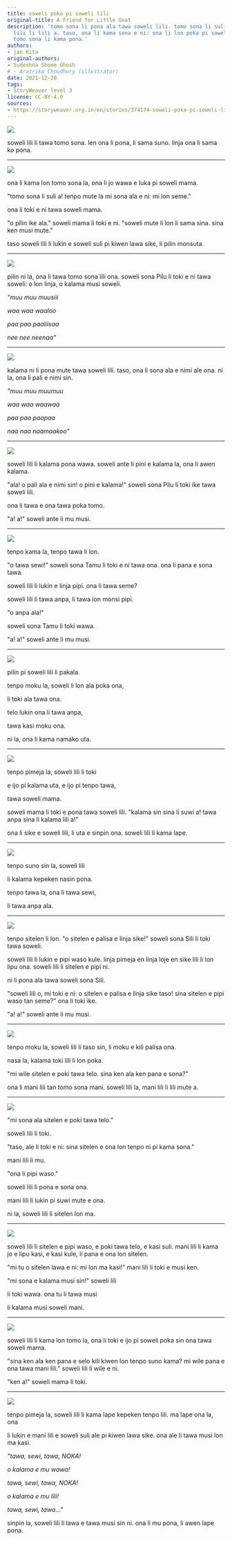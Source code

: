 ```yaml
---
title: soweli poka pi soweli lili
original-title: A Friend for Little Goat
description: 'tomo sona li pona ala tawa soweli lili. tomo sona li suli a. soweli
  lili li lili a. taso, ona li kama sona e ni: ona li lon poka pi soweli pona la,
  tomo sona li kama pona.'
authors:
- jan Kita
original-authors:
- Sudeshna Shome Ghosh
# - Aratrika Choudhury (illustrator)
date: 2021-12-20
tags:
- StoryWeaver level 3
license: CC-BY-4.0
sources:
- https://storyweaver.org.in/en/stories/374174-soweli-poka-pi-soweli-lili
---
```


![](https://storage.googleapis.com/static.storyweaver.org.in/illustration_crops/56603/size7/b2b323012179be1f5327a39cbaa1a192.jpg)

soweli lili li tawa tomo sona. len ona li pona, li sama suno. linja ona li sama ko pona.

---

![](https://storage.googleapis.com/static.storyweaver.org.in/illustration_crops/56604/size7/b797116158da143139fdc4881b1e652a.jpg)

ona li kama lon tomo sona la, ona li jo wawa e luka pi soweli mama.

"tomo sona li suli a! tenpo mute la mi sona ala e ni: mi lon seme."

ona li toki e ni tawa soweli mama.

"o pilin ike ala." soweli mama li toki e ni. "soweli mute li lon li sama sina. sina ken musi mute."

taso soweli lili li lukin e soweli suli pi kiwen lawa sike, li pilin monsuta.

---

![](https://storage.googleapis.com/static.storyweaver.org.in/illustration_crops/56605/size7/69980b08f5aa12f5772b68f25c478b6f.jpg)

pilin ni la, ona li tawa tomo sona lili ona. soweli sona Pilu li toki e ni tawa soweli: o lon linja, o kalama musi soweli.

*"muu muu muusiii*

*waa waa waaloo*

*paa paa paaliisaa*

*nee nee neenaa"*

---

![](https://storage.googleapis.com/static.storyweaver.org.in/illustration_crops/56717/size7/8a4f4999b188cf273ade68697f875254.jpg)

kalama ni li pona mute tawa soweli lili. taso, ona li sona ala e nimi ale ona. ni la, ona li pali e nimi sin.

*"muu muu muumuu*

*waa waa waawaa*

*paa paa paapaa*

*naa naa naamaakoo"*

---

![](https://storage.googleapis.com/static.storyweaver.org.in/illustration_crops/56607/size7/f60d0fcc9da7a108faf8dec6f66c70d2.jpg)

soweli lili li kalama pona wawa. soweli ante li pini e kalama la, ona li awen kalama.

"ala! o pali ala e nimi sin! o pini e kalama!" soweli sona Pilu li toki ike tawa soweli lili.

ona li tawa e ona tawa poka tomo.

"a! a!" soweli ante li mu musi.

---

![](https://storage.googleapis.com/static.storyweaver.org.in/illustration_crops/56608/size7/5b99ef20dd567332780ab0c818b9ebe9.jpg)

tenpo kama la, tenpo tawa li lon.

"o tawa sewi!" soweli sona Tamu li toki e ni tawa ona. ona li pana e sona tawa.

soweli lili li lukin e linja pipi. ona li tawa seme?

soweli lili li tawa anpa, li tawa lon monsi pipi.

"o anpa ala!"

soweli sona Tamu li toki wawa.

"a! a!" soweli ante li mu musi.

---

![](https://storage.googleapis.com/static.storyweaver.org.in/illustration_crops/56609/size7/e211cd8d26255138233dbc098c14933f.jpg)

pilin pi soweli lili li pakala.

tenpo moku la, soweli li lon ala poka ona,

li toki ala tawa ona.

telo lukin ona li tawa anpa,

tawa kasi moku ona.

ni la, ona li kama namako uta.

---

![](https://storage.googleapis.com/static.storyweaver.org.in/illustration_crops/56610/size7/98fcb71c6acf6f982db0ac223565e636.jpg)

tenpo pimeja la, soweli lili li toki

e ijo pi kalama uta, e ijo pi tenpo tawa,

tawa soweli mama.

soweli mama li toki e pona tawa soweli lili. "kalama sin sina li suwi a! tawa anpa sina li kalama lili a!"

ona li sike e soweli lili, li uta e sinpin ona. soweli lili li kama lape.

---

![](https://storage.googleapis.com/static.storyweaver.org.in/illustration_crops/56611/size7/54c95dacc54029532c2200dce7eb8c9d.jpg)

tenpo suno sin la, soweli lili

li kalama kepeken nasin pona.

tenpo tawa la, ona li tawa sewi,

li tawa anpa ala.

---

![](https://storage.googleapis.com/static.storyweaver.org.in/illustration_crops/56612/size7/dbb01ee84661063c2013616fce1cf1ea.jpg)

tenpo sitelen li lon. "o sitelen e palisa e linja sike!" soweli sona Sili li toki tawa soweli.

soweli lili li lukin e pipi waso kule. linja pimeja en linja loje en sike lili li lon lipu ona. soweli lili li sitelen e pipi ni.

ni li pona ala tawa soweli sona Sili.

"soweli lili o, mi toki e ni: o sitelen e palisa e linja sike taso! sina sitelen e pipi waso tan seme?" ona li toki ike.

"a! a!" soweli ante li mu musi.

---

![](https://storage.googleapis.com/static.storyweaver.org.in/illustration_crops/56718/size7/9d20f51c06f024d203660e78bff4b27b.jpg)

tenpo moku la, soweli lili li taso sin, li moku e kili palisa ona.

nasa la, kalama toki lili li lon poka.

"mi wile sitelen e poki tawa telo. sina ken ala ken pana e sona?"

ona li mani lili tan tomo sona mani. soweli lili la, mani lili li lili mute a.

---

![](https://storage.googleapis.com/static.storyweaver.org.in/illustration_crops/56614/size7/dfd146a67c7e1542419570f5749eeb79.jpg)

"mi sona ala sitelen e poki tawa telo."

soweli lili li toki.

"taso, ale li toki e ni: sina sitelen e ona lon tenpo ni pi kama sona."

mani lili li mu.

"ona li pipi waso."

soweli lili li pona e sona ona.

mani lili li lukin pi suwi mute e ona.

ni la, soweli lili li sitelen lon ma.

---

![](https://storage.googleapis.com/static.storyweaver.org.in/illustration_crops/56615/size7/475e7c3043c0e00d1e66a35abe590a14.jpg)

soweli lili li sitelen e pipi waso, e poki tawa telo, e kasi suli. mani lili li kama jo e lipu kasi, e kasi kule, li pana e ona lon sitelen.

"mi tu o sitelen lawa e ni: mi lon ma kasi!" mani lili li toki e musi ken.

"mi sona e kalama musi sin!" soweli lili

li toki wawa. ona tu li tawa musi

li kalama musi soweli mani.

---

![](https://storage.googleapis.com/static.storyweaver.org.in/illustration_crops/56616/size7/c1af84090bfe2c06c8bd164c07602a64.jpg)

soweli lili li kama lon tomo la, ona li toki e ijo pi soweli poka sin ona tawa soweli mama.

"sina ken ala ken pana e selo kili kiwen lon tenpo suno kama? mi wile pana e ona tawa mani lili." soweli lili li wile e ni.

"ken a!" soweli mama li toki.

---

![](https://storage.googleapis.com/static.storyweaver.org.in/illustration_crops/56617/size7/a684a34fb00a021d34aa3cd2ab886896.jpg)

tenpo pimeja la, soweli lili li kama lape kepeken tenpo lili. ma lape ona la, ona

li lukin e mani lili e soweli suli ale pi kiwen lawa sike. ona ale li tawa musi lon ma kasi.

*"tawa, sewi, tawa, NOKA!*

*o kalama e mu wawa!*

*tawa, sewi, tawa, NOKA!*

*o kalama e mu lili!*

*tawa, sewi, tawa..."*

sinpin la, soweli lili li lawa e tawa musi sin ni. ona li mu pona, li awen lape pona.
